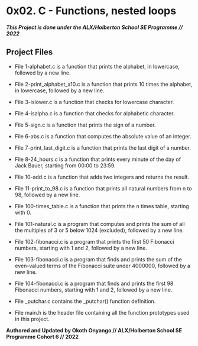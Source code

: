 # 0x02. C - Functions, nested loops

***This Project is done under the ALX/Holberton School SE Programme // 2022***

## Project Files

* File 1-alphabet.c is a function that prints the alphabet, in lowercase, followed by a new line.

* File 2-print_alphabet_x10.c is a function that prints 10 times the alphabet, in lowercase, followed by a new line.

* File 3-islower.c is a function that checks for lowercase character.

* File 4-isalpha.c is a function that checks for alphabetic character.

* File 5-sign.c is a function that prints the sign of a number.

* File 6-abs.c is a function that computes the absolute value of an integer.

* File 7-print_last_digit.c is a function that prints the last digit of a number.

* File 8-24_hours.c is a function that prints every minute of the day of Jack Bauer, starting from 00:00 to 23:59.

* File 10-add.c is a function that adds two integers and returns the result.

* File 11-print_to_98.c is a function that prints all natural numbers from n to 98, followed by a new line.

* File 100-times_table.c is a function that prints the n times table, starting with 0.

* File 101-natural.c is a program that computes and prints the sum of all the multiples of 3 or 5 below 1024 (excluded), followed by a new line.

* File 102-fibonacci.c is a program that prints the first 50 Fibonacci numbers, starting with 1 and 2, followed by a new line.

* File 103-fibonacci.c is a program that finds and prints the sum of the even-valued terms of the Fibonacci suite under 4000000, followed by a new line.

* File 104-fibonacci.c is a program that finds and prints the first 98 Fibonacci numbers, starting with 1 and 2, followed by a new line.

* File _putchar.c contains the _putchar() function definition.

* File main.h is the header file containing all the function prototypes used in this project.

**Authored and Updated by Okoth Onyango // ALX/Holberton School SE Programme Cohort 6 // 2022**
